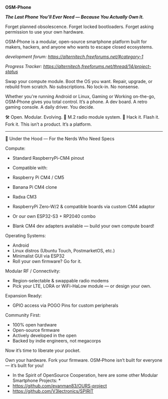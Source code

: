 **OSM‑Phone**

***The Last Phone You’ll Ever Need — Because You Actually Own It.***



Forget planned obsolescence. Forget locked bootloaders. Forget asking permission to use your own hardware.

OSM‑Phone is a modular, open-source smartphone platform built for makers, hackers, and anyone who wants to escape closed ecosystems.

*development forum: https://alternitech.freeforums.net/#category-1*

*Progress Tracker: https://alternitech.freeforums.net/thread/14/project-status*

Swap your compute module.
Boot the OS you want.
Repair, upgrade, or rebuild from scratch.
No subscriptions. No lock-in. No nonsense.

Whether you're running Android or Linux, Gaming or Working on-the-go, OSM‑Phone gives you total control.
It’s a phone. A dev board. A retro gaming console. A daily driver. You decide.

🛠️ Open. Modular. Evolving.
📡 M.2 radio module system.
🧠 Hack it. Flash it. Fork it.
This isn’t a product. It’s a platform.

---

 🧪 Under the Hood — For the Nerds Who Need Specs

Compute:


* Standard RaspberryPi-CM4 pinout
* Compatible with:

* Raspberry Pi CM4 / CM5
* Banana Pi CM4 clone
* Radxa CM3
* RaspberryPi Zero-W/2 & compatible boards via custom CM4 adaptor
* Or our own ESP32-S3 + RP2040 combo
* Blank CM4 dev adapters available — build your own compute board!


Operating Systems:

* Android
* Linux distros (Ubuntu Touch, PostmarketOS, etc.)
* Minimalist GUI via ESP32
* Roll your own firmware? Go for it.


Modular RF / Connectivity:

* Region-selectable & swappable radio modems
* Pick your LTE, LORA or WiFi-HaLow module — or design your own.


Expansion Ready:

* GPIO access via POGO Pins for custom peripherals


Community First:

* 100% open hardware
* Open-source firmware
* Actively developed in the open
* Backed by indie engineers, not megacorps



Now it’s time to liberate your pocket.

Own your hardware. Fork your firmware.
OSM‑Phone isn’t built for everyone — it’s built for you!


* In the Spirit of OpenSource Cooperation, here are some other Modular Smartphone Projects: *
* https://github.com/evanman83/OURS-project
* https://github.com/V3lectronics/SPIRIT
